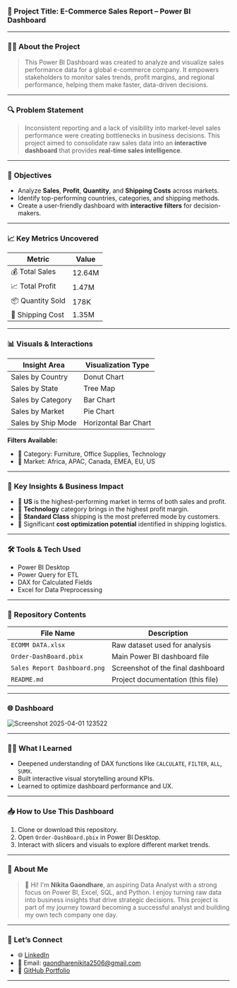 
### 📌 Project Title: **E-Commerce Sales Report – Power BI Dashboard**

---

### 👩‍💻 **About the Project**

> This Power BI Dashboard was created to analyze and visualize sales performance data for a global e-commerce company. It empowers stakeholders to monitor sales trends, profit margins, and regional performance, helping them make faster, data-driven decisions.

---

### 🔍 **Problem Statement**

> Inconsistent reporting and a lack of visibility into market-level sales performance were creating bottlenecks in business decisions. This project aimed to consolidate raw sales data into an **interactive dashboard** that provides **real-time sales intelligence**.

---

### 🎯 **Objectives**

- Analyze **Sales**, **Profit**, **Quantity**, and **Shipping Costs** across markets.
- Identify top-performing countries, categories, and shipping methods.
- Create a user-friendly dashboard with **interactive filters** for decision-makers.

---

### 📈 **Key Metrics Uncovered**

| Metric              | Value       |
|---------------------|-------------|
| 💰 Total Sales       | 12.64M      |
| 📈 Total Profit      | 1.47M       |
| 📦 Quantity Sold     | 178K        |
| 🚚 Shipping Cost     | 1.35M       |

---

### 📊 **Visuals & Interactions**

| Insight Area               | Visualization Type   |
|---------------------------|-----------------------|
| Sales by Country           | Donut Chart           |
| Sales by State             | Tree Map              |
| Sales by Category          | Bar Chart             |
| Sales by Market            | Pie Chart             |
| Sales by Ship Mode         | Horizontal Bar Chart  |

**Filters Available:**
- 🔸 Category: Furniture, Office Supplies, Technology  
- 🔸 Market: Africa, APAC, Canada, EMEA, EU, US  

---

### 🧠 **Key Insights & Business Impact**

- 📌 **US** is the highest-performing market in terms of both sales and profit.
- 📌 **Technology** category brings in the highest profit margin.
- 📌 **Standard Class** shipping is the most preferred mode by customers.
- 📌 Significant **cost optimization potential** identified in shipping logistics.

---

### 🛠 **Tools & Tech Used**

- Power BI Desktop  
- Power Query for ETL  
- DAX for Calculated Fields  
- Excel for Data Preprocessing

---

### 📂 **Repository Contents**

| File Name                 | Description                            |
|--------------------------|----------------------------------------|
| `ECOMM DATA.xlsx`         | Raw dataset used for analysis          |
| `Order-DashBoard.pbix`    | Main Power BI dashboard file           |
| `Sales Report Dashboard.png` | Screenshot of the final dashboard     |
| `README.md`               | Project documentation (this file)      |

---

### 🌐  Dashboard 

![Screenshot 2025-04-01 123522](https://github.com/user-attachments/assets/ba6c5bc8-1fc8-4b5c-8297-ba784b64bc0e)



---

### 👩‍🎓 **What I Learned**

- Deepened understanding of DAX functions like `CALCULATE`, `FILTER`, `ALL`, `SUMX`.
- Built interactive visual storytelling around KPIs.
- Learned to optimize dashboard performance and UX.

---

### 📥 **How to Use This Dashboard**

1. Clone or download this repository.
2. Open `Order-DashBoard.pbix` in Power BI Desktop.
3. Interact with slicers and visuals to explore different market trends.

---

### 👤 **About Me**

> 👋 Hi! I'm **Nikita Gaondhare**, an aspiring Data Analyst with a strong focus on Power BI, Excel, SQL, and Python. I enjoy turning raw data into business insights that drive strategic decisions. This project is part of my journey toward becoming a successful analyst and building my own tech company one day.

---

### 📩 **Let’s Connect**

- 🌐 [LinkedIn](https://www.linkedin.com/in/nikita-gaondhare-9511242562-/)
- 📧 Email: gaondharenikita2506@gmail.com
- 💼 [GitHub Portfolio](https://github.com/Nikita2506)

---


